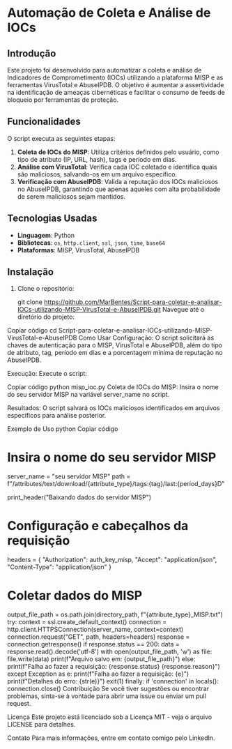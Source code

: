 # Automação de Coleta e Análise de IOCs

## Introdução

Este projeto foi desenvolvido para automatizar a coleta e análise de Indicadores de Comprometimento (IOCs) utilizando a plataforma MISP e as ferramentas VirusTotal e AbuseIPDB. O objetivo é aumentar a assertividade na identificação de ameaças cibernéticas e facilitar o consumo de feeds de bloqueio por ferramentas de proteção.

## Funcionalidades

O script executa as seguintes etapas:

1. **Coleta de IOCs do MISP**: Utiliza critérios definidos pelo usuário, como tipo de atributo (IP, URL, hash), tags e período em dias.
2. **Análise com VirusTotal**: Verifica cada IOC coletado e identifica quais são maliciosos, salvando-os em um arquivo específico.
3. **Verificação com AbuseIPDB**: Valida a reputação dos IOCs maliciosos no AbuseIPDB, garantindo que apenas aqueles com alta probabilidade de serem maliciosos sejam mantidos.

## Tecnologias Usadas

- **Linguagem**: Python
- **Bibliotecas**: `os`, `http.client`, `ssl`, `json`, `time`, `base64`
- **Plataformas**: MISP, VirusTotal, AbuseIPDB

## Instalação

1. Clone o repositório:

   git clone https://github.com/MarBentes/Script-para-coletar-e-analisar-IOCs-utilizando-MISP-VirusTotal-e-AbuseIPDB.git
Navegue até o diretório do projeto:

Copiar código
cd Script-para-coletar-e-analisar-IOCs-utilizando-MISP-VirusTotal-e-AbuseIPDB
Como Usar
Configuração: O script solicitará as chaves de autenticação para o MISP, VirusTotal e AbuseIPDB, além do tipo de atributo, tag, período em dias e a porcentagem mínima de reputação no AbuseIPDB.

Execução: Execute o script:

Copiar código
python misp_ioc.py
Coleta de IOCs do MISP: Insira o nome do seu servidor MISP na variável server_name no script.

Resultados: O script salvará os IOCs maliciosos identificados em arquivos específicos para análise posterior.

Exemplo de Uso
python
Copiar código
# Insira o nome do seu servidor MISP
server_name = "seu servidor MISP"
path = f"/attributes/text/download/{attribute_type}/tags:{tag}/last:{period_days}D"

print_header("Baixando dados do servidor MISP")

# Configuração e cabeçalhos da requisição
headers = {
    "Authorization": auth_key_misp,
    "Accept": "application/json",
    "Content-Type": "application/json"
}

# Coletar dados do MISP
output_file_path = os.path.join(directory_path, f"{attribute_type}_MISP.txt")
try:
    context = ssl.create_default_context()
    connection = http.client.HTTPSConnection(server_name, context=context)
    connection.request("GET", path, headers=headers)
    response = connection.getresponse()
    if response.status == 200:
        data = response.read().decode('utf-8')
        with open(output_file_path, 'w') as file:
            file.write(data)
        print(f"Arquivo salvo em: {output_file_path}")
    else:
        print(f"Falha ao fazer a requisição: {response.status} {response.reason}")
except Exception as e:
    print(f"Falha ao fazer a requisição: {e}")
    print(f"Detalhes do erro: {str(e)}")
    exit(1)
finally:
    if 'connection' in locals():
        connection.close()
Contribuição
Se você tiver sugestões ou encontrar problemas, sinta-se à vontade para abrir uma issue ou enviar um pull request.

Licença
Este projeto está licenciado sob a Licença MIT - veja o arquivo LICENSE para detalhes.

Contato
Para mais informações, entre em contato comigo pelo LinkedIn.
